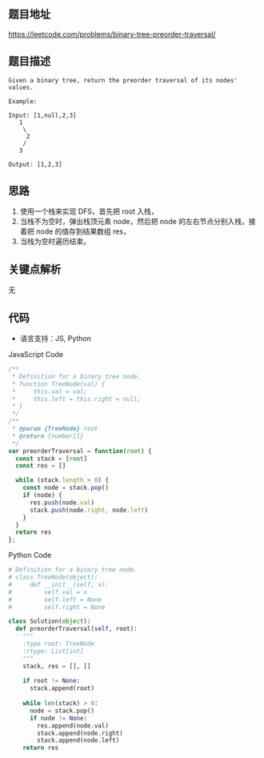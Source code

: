 ## 题目地址
https://leetcode.com/problems/binary-tree-preorder-traversal/

## 题目描述
```
Given a binary tree, return the preorder traversal of its nodes' values.

Example:

Input: [1,null,2,3]
   1
    \
     2
    /
   3

Output: [1,2,3]
```

## 思路

1. 使用一个栈来实现 DFS，首先把 root 入栈，
2. 当栈不为空时，弹出栈顶元素 node，然后把 node 的左右节点分别入栈，接着把 node 的值存到结果数组 res，
3. 当栈为空时遍历结束。

## 关键点解析

无

## 代码

* 语言支持：JS, Python

JavaScript Code
```js
/**
 * Definition for a binary tree node.
 * function TreeNode(val) {
 *     this.val = val;
 *     this.left = this.right = null;
 * }
 */
/**
 * @param {TreeNode} root
 * @return {number[]}
 */
var preorderTraversal = function(root) {
  const stack = [root]
  const res = []

  while (stack.length > 0) {
    const node = stack.pop()
    if (node) {
      res.push(node.val)
      stack.push(node.right, node.left)
    }
  }
  return res
};
```

Python Code
```py
# Definition for a binary tree node.
# class TreeNode(object):
#     def __init__(self, x):
#         self.val = x
#         self.left = None
#         self.right = None

class Solution(object):
  def preorderTraversal(self, root):
    """
    :type root: TreeNode
    :rtype: List[int]
    """
    stack, res = [], []
    
    if root != None:
      stack.append(root)
    
    while len(stack) > 0:
      node = stack.pop()
      if node != None:
        res.append(node.val)
        stack.append(node.right)
        stack.append(node.left)
    return res
```
